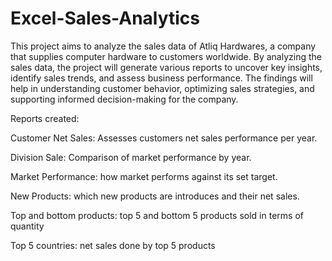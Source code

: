 # Excel-Sales-Analytics

This project aims to analyze the sales data of Atliq Hardwares, a company that supplies computer hardware to customers worldwide. By analyzing the sales data, the project will generate various reports to uncover key insights, identify sales trends, and assess business performance. The findings will help in understanding customer behavior, optimizing sales strategies, and supporting informed decision-making for the company.


Reports created:

  Customer Net Sales: Assesses customers net sales performance per year.

  Division Sale: Comparison of market performance by year.

  Market Performance: how market performs against its set target.

  New Products: which new products are introduces and their net sales.

  Top and bottom products: top 5 and bottom 5 products sold in terms of quantity

  Top 5 countries: net sales done by top 5 products

